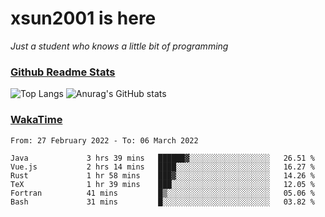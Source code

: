 # xsun2001 is here

*Just a student who knows a little bit of programming*

### [Github Readme Stats](https://github.com/anuraghazra/github-readme-stats)

![Top Langs](https://github-readme-stats.vercel.app/api/top-langs/?username=xsun2001&layout=compact&theme=radical) ![Anurag's GitHub stats](https://github-readme-stats.vercel.app/api?username=xsun2001&show_icons=true&theme=radical)

### [WakaTime](https://wakatime.com)

<!--START_SECTION:waka-->

```text
From: 27 February 2022 - To: 06 March 2022

Java             3 hrs 39 mins   ██████▓░░░░░░░░░░░░░░░░░░   26.51 %
Vue.js           2 hrs 14 mins   ████░░░░░░░░░░░░░░░░░░░░░   16.27 %
Rust             1 hr 58 mins    ███▓░░░░░░░░░░░░░░░░░░░░░   14.26 %
TeX              1 hr 39 mins    ███░░░░░░░░░░░░░░░░░░░░░░   12.05 %
Fortran          41 mins         █▒░░░░░░░░░░░░░░░░░░░░░░░   05.06 %
Bash             31 mins         █░░░░░░░░░░░░░░░░░░░░░░░░   03.82 %
```

<!--END_SECTION:waka-->
